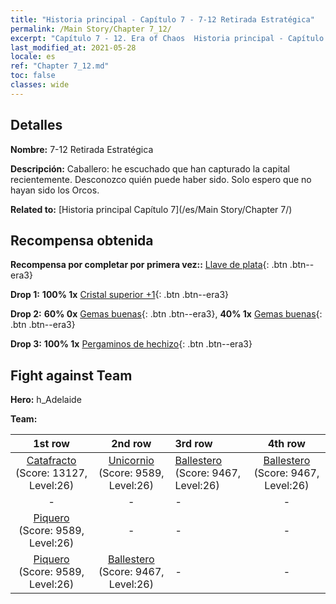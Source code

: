 ```yaml
---
title: "Historia principal - Capítulo 7 - 7-12 Retirada Estratégica"
permalink: /Main Story/Chapter 7_12/
excerpt: "Capítulo 7 - 12. Era of Chaos  Historia principal - Capítulo 7_12. 7-12 Retirada Estratégica"
last_modified_at: 2021-05-28
locale: es
ref: "Chapter 7_12.md"
toc: false
classes: wide
---
```


## Detalles

 **Nombre:** 7-12 Retirada Estratégica

 **Descripción:** Caballero: he escuchado que han capturado la capital recientemente. Desconozco quién puede haber sido. Solo espero que no hayan sido los Orcos.

 **Related to:** [Historia principal Capítulo 7](/es/Main Story/Chapter 7/)

## Recompensa obtenida

 **Recompensa por completar por primera vez::** [Llave de plata](/ItemsES/con_693/){: .btn .btn--era3}

 **Drop 1:** **100% 1x** [Cristal superior +1](/ItemsES/mat_24/){: .btn .btn--era3}

 **Drop 2:** **60% 0x** [Gemas buenas](/ItemsES/mat_16/){: .btn .btn--era3}, **40% 1x** [Gemas buenas](/ItemsES/mat_16/){: .btn .btn--era3}

 **Drop 3:** **100% 1x** [Pergaminos de hechizo](/ItemsES/con_694/){: .btn .btn--era3}


## Fight against Team
 **Hero:** h_Adelaide

 **Team:**


  | 1st row | 2nd row | 3rd row | 4th row |
  |:----:|:----:|:----|:----:|
  | [Catafracto](/es/units/Cavalier/) (Score: 13127, Level:26)  | [Unicornio](/es/units/Unicorn/) (Score: 9589, Level:26)  | [Ballestero](/es/units/Marksman/) (Score: 9467, Level:26)  | [Ballestero](/es/units/Marksman/) (Score: 9467, Level:26)  |
  | - | - | - | - |
  | [Piquero](/es/units/Pikeman/) (Score: 9589, Level:26)  | - | - | - |
  | [Piquero](/es/units/Pikeman/) (Score: 9589, Level:26)  | [Ballestero](/es/units/Marksman/) (Score: 9467, Level:26)  | - | - |


